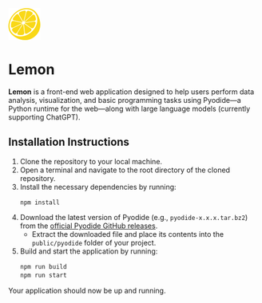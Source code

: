 <img src="public/lemon-side.svg" alt="Lemon" width="64">

# Lemon

**Lemon** is a front-end web application designed to help users perform data analysis, visualization, and basic programming tasks using Pyodide—a Python runtime for the web—along with large language models (currently supporting ChatGPT).

## Installation Instructions

1. Clone the repository to your local machine.
2. Open a terminal and navigate to the root directory of the cloned repository.
3. Install the necessary dependencies by running:
   ```bash
   npm install
   ```
4. Download the latest version of Pyodide (e.g., `pyodide-x.x.x.tar.bz2`) from the [official Pyodide GitHub releases](https://github.com/pyodide/pyodide/releases).
   - Extract the downloaded file and place its contents into the `public/pyodide` folder of your project.
5. Build and start the application by running:
   ```bash
   npm run build
   npm run start
   ```

Your application should now be up and running.
